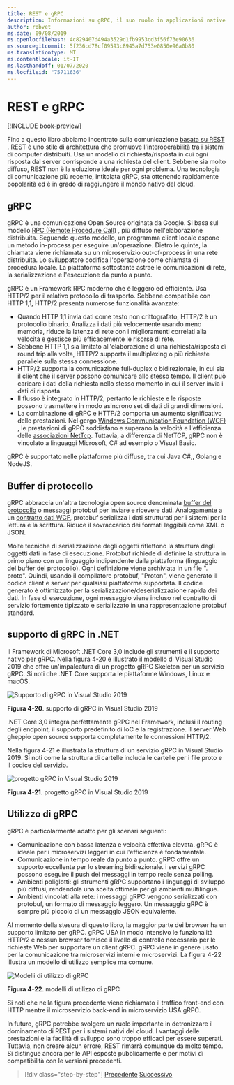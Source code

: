 ```yaml
---
title: REST e gRPC
description: Informazioni su gRPC, il suo ruolo in applicazioni native del cloud e su come differisce da HTTP REST
author: robvet
ms.date: 09/08/2019
ms.openlocfilehash: 4c829407d494a3529d1fb9953cd3f56f73e90636
ms.sourcegitcommit: 5f236cd78cf09593c8945a7d753e0850e96a0b80
ms.translationtype: MT
ms.contentlocale: it-IT
ms.lasthandoff: 01/07/2020
ms.locfileid: "75711636"
---
```

# <a name="rest-and-grpc"></a>REST e gRPC

[!INCLUDE [book-preview](../../../includes/book-preview.md)]

Fino a questo libro abbiamo incentrato sulla comunicazione [basata su REST](https://docs.microsoft.com/azure/architecture/best-practices/api-design) . REST è uno stile di architettura che promuove l'interoperabilità tra i sistemi di computer distribuiti. Usa un modello di richiesta/risposta in cui ogni risposta dal server corrisponde a una richiesta del client. Sebbene sia molto diffuso, REST non è la soluzione ideale per ogni problema. Una tecnologia di comunicazione più recente, intitolata gRPC, sta ottenendo rapidamente popolarità ed è in grado di raggiungere il mondo nativo del cloud.

## <a name="grpc"></a>gRPC

gRPC è una comunicazione Open Source originata da Google. Si basa sul modello [RPC (Remote Procedure Call)](https://en.wikipedia.org/wiki/Remote_procedure_call) , più diffuso nell'elaborazione distribuita. Seguendo questo modello, un programma client locale espone un metodo in-process per eseguire un'operazione. Dietro le quinte, la chiamata viene richiamata su un microservizio out-of-process in una rete distribuita. Lo sviluppatore codifica l'operazione come chiamata di procedura locale. La piattaforma sottostante astrae le comunicazioni di rete, la serializzazione e l'esecuzione da punto a punto.

gRPC è un Framework RPC moderno che è leggero ed efficiente. Usa HTTP/2 per il relativo protocollo di trasporto. Sebbene compatibile con HTTP 1,1, HTTP/2 presenta numerose funzionalità avanzate:

- Quando HTTP 1,1 invia dati come testo non crittografato, HTTP/2 è un protocollo binario. Analizza i dati più velocemente usando meno memoria, riduce la latenza di rete con i miglioramenti correlati alla velocità e gestisce più efficacemente le risorse di rete.
- Sebbene HTTP 1,1 sia limitato all'elaborazione di una richiesta/risposta di round trip alla volta, HTTP/2 supporta il multiplexing o più richieste parallele sulla stessa connessione.
- HTTP/2 supporta la comunicazione full-duplex o bidirezionale, in cui sia il client che il server possono comunicare allo stesso tempo. Il client può caricare i dati della richiesta nello stesso momento in cui il server invia i dati di risposta.
- Il flusso è integrato in HTTP/2, pertanto le richieste e le risposte possono trasmettere in modo asincrono set di dati di grandi dimensioni.
- La combinazione di gRPC e HTTP/2 comporta un aumento significativo delle prestazioni. Nel gergo [Windows Communication Foundation (WCF)](https://docs.microsoft.com/dotnet/framework/wcf/whats-wcf) , le prestazioni di gRPC soddisfano e superano la velocità e l'efficienza delle [associazioni NetTcp](https://docs.microsoft.com/dotnet/api/system.servicemodel.nettcpbinding?view=netframework-4.8). Tuttavia, a differenza di NetTCP, gRPC non è vincolato a linguaggi Microsoft, C# ad esempio o Visual Basic.

gRPC è supportato nelle piattaforme più diffuse, tra cui Java C#,, Golang e NodeJS.

## <a name="protocol-buffers"></a>Buffer di protocollo

gRPC abbraccia un'altra tecnologia open source denominata [buffer del protocollo](https://developers.google.com/protocol-buffers/docs/overview) o messaggi protobuf per inviare e ricevere dati. Analogamente a un [contratto dati WCF](https://docs.microsoft.com/dotnet/framework/wcf/feature-details/using-data-contracts), protobuf serializza i dati strutturati per i sistemi per la lettura e la scrittura. Riduce il sovraccarico dei formati leggibili come XML o JSON.

Molte tecniche di serializzazione degli oggetti riflettono la struttura degli oggetti dati in fase di esecuzione. Protobuf richiede di definire la struttura in primo piano con un linguaggio indipendente dalla piattaforma (linguaggio del buffer del protocollo). Ogni definizione viene archiviata in un file ". proto". Quindi, usando il compilatore protobuf, "Proton", viene generato il codice client e server per qualsiasi piattaforma supportata. Il codice generato è ottimizzato per la serializzazione/deserializzazione rapida dei dati. In fase di esecuzione, ogni messaggio viene incluso nel contratto di servizio fortemente tipizzato e serializzato in una rappresentazione protobuf standard.

## <a name="grpc-support-in-net"></a>supporto di gRPC in .NET

Il Framework di Microsoft .NET Core 3,0 include gli strumenti e il supporto nativo per gRPC. Nella figura 4-20 è illustrato il modello di Visual Studio 2019 che offre un'impalcatura di un progetto gRPC Skeleton per un servizio gRPC. Si noti che .NET Core supporta le piattaforme Windows, Linux e macOS.

![Supporto di gRPC in Visual Studio 2019](./media/visual-studio-2019-grpc-template.png)

**Figura 4-20**. supporto di gRPC in Visual Studio 2019

.NET Core 3,0 integra perfettamente gRPC nel Framework, inclusi il routing degli endpoint, il supporto predefinito di IoC e la registrazione. Il server Web gheppio open source supporta completamente le connessioni HTTP/2.

Nella figura 4-21 è illustrata la struttura di un servizio gRPC in Visual Studio 2019. Si noti come la struttura di cartelle includa le cartelle per i file proto e il codice del servizio.

![progetto gRPC in Visual Studio 2019](./media/grpc-project.png  )

**Figura 4-21**. progetto gRPC in Visual Studio 2019

## <a name="grpc-usage"></a>Utilizzo di gRPC

gRPC è particolarmente adatto per gli scenari seguenti:

- Comunicazione con bassa latenza e velocità effettiva elevata. gRPC è ideale per i microservizi leggeri in cui l'efficienza è fondamentale.
- Comunicazione in tempo reale da punto a punto. gRPC offre un supporto eccellente per lo streaming bidirezionale. i servizi gRPC possono eseguire il push dei messaggi in tempo reale senza polling.
- Ambienti poliglotti: gli strumenti gRPC supportano i linguaggi di sviluppo più diffusi, rendendola una scelta ottimale per gli ambienti multilingue.
- Ambienti vincolati alla rete: i messaggi gRPC vengono serializzati con protobuf, un formato di messaggio leggero. Un messaggio gRPC è sempre più piccolo di un messaggio JSON equivalente.

Al momento della stesura di questo libro, la maggior parte dei browser ha un supporto limitato per gRPC. gRPC USA in modo intensivo le funzionalità HTTP/2 e nessun browser fornisce il livello di controllo necessario per le richieste Web per supportare un client gRPC. gRPC viene in genere usato per la comunicazione tra microservizi interni e microservizi. La figura 4-22 illustra un modello di utilizzo semplice ma comune.

![Modelli di utilizzo di gRPC](./media/grpc-usage.png)

**Figura 4-22**. modelli di utilizzo di gRPC

Si noti che nella figura precedente viene richiamato il traffico front-end con HTTP mentre il microservizio back-end in microservizio USA gRPC.

In futuro, gRPC potrebbe svolgere un ruolo importante in detronizzare il dominamento di REST per i sistemi nativi del cloud. I vantaggi delle prestazioni e la facilità di sviluppo sono troppo efficaci per essere superati. Tuttavia, non creare alcun errore, REST rimarrà comunque da molto tempo. Si distingue ancora per le API esposte pubblicamente e per motivi di compatibilità con le versioni precedenti.

>[!div class="step-by-step"]
>[Precedente](service-to-service-communication.md)
>[Successivo](service-mesh-communication-infrastructure.md)
